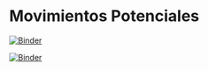 # Movimientos Potenciales
[![Binder](https://mybinder.org/badge_logo.svg)](https://mybinder.org/v2/gh/lhergenreder/Movimientos-Potenciales/master)

[![Binder](https://mybinder.org/badge_logo.svg)](https://mybinder.org/v2/gh/lhergenreder/Movimientos-Potenciales/master?urlpath=lab/tree/Movimientos-Potenciales.ipynb)
